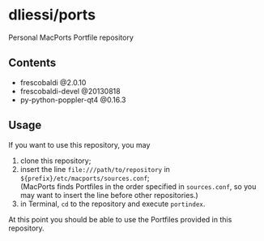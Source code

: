 dliessi/ports
=====

Personal MacPorts Portfile repository


Contents
-----

* frescobaldi @2.0.10
* frescobaldi-devel @20130818
* py-python-poppler-qt4 @0.16.3


Usage
-----

If you want to use this repository, you may

1. clone this repository;
2. insert the line `file:///path/to/repository` in `${prefix}/etc/macports/sources.conf`;  
(MacPorts finds Portfiles in the order specified in `sources.conf`, so you may want to insert the line before other repositories.)
3. in Terminal, `cd` to the repository and execute `portindex`.

At this point you should be able to use the Portfiles provided in this repository.
